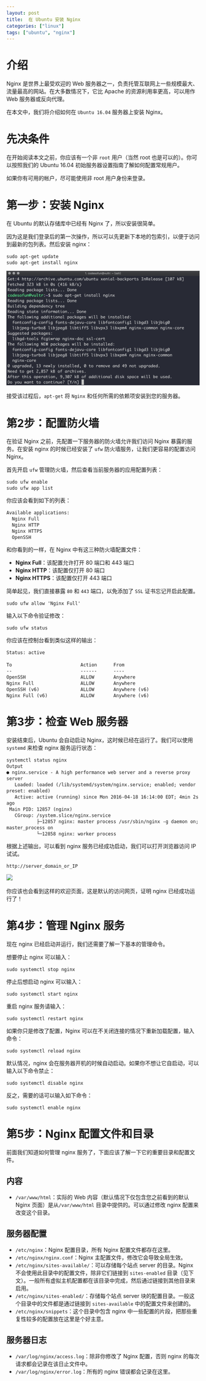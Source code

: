 ```yaml
---
layout: post
title:  在 Ubuntu 安装 Nginx
categories: ["linux"]
tags: ["ubuntu", "nginx"]
---
```


# 介绍

Nginx 是世界上最受欢迎的 Web 服务器之一，负责托管互联网上一些规模最大、流量最高的网站。在大多数情况下，它比 Apache 的资源利用率更高，可以用作 Web 服务器或反向代理。

在本文中，我们将介绍如何在 `Ubuntu 16.04` 服务器上安装 Nginx。

# 先决条件

在开始阅读本文之前，你应该有一个非 `root` 用户（当然 root 也是可以的）。你可以按照我们的 Ubuntu 16.04 初始服务器设置指南了解如何配置常规用户。

如果你有可用的帐户，尽可能使用非 root 用户身份来登录。

# 第一步：安装 Nginx

在 Ubuntu 的默认存储库中已经有 Nginx 了，所以安装很简单。

因为这是我们登录后的第一次操作，所以可以先更新下本地的包索引，以便于访问到最新的包列表。然后安装 nginx：

```shell
sudo apt-get update
sudo apt-get install nginx
```

![](/assets/images/2018/11/ubuntu_install_nginx.png)

接受该过程后，`apt-get` 将 `Nginx` 和任何所需的依赖项安装到您的服务器。

# 第2步：配置防火墙

在验证 Nginx 之前，先配置一下服务器的防火墙允许我们访问 Nginx 暴露的服务。在安装 nginx 的时候已经安装了 `ufw` 防火墙服务，让我们更容易的配置访问 Nginx。

首先开启 `ufw` 管理防火墙，然后查看当前服务器的应用配置列表：

```shell
sudo ufw enable
sudo ufw app list
```

你应该会看到如下的列表：

```shell
Available applications:
  Nginx Full
  Nginx HTTP
  Nginx HTTPS
  OpenSSH
```

和你看到的一样，在 Nginx 中有这三种防火墙配置文件：

- **Nginx Full**：该配置允许打开 80 端口和 443 端口
- **Nginx HTTP**：该配置仅打开 80 端口
- **Nginx HTTPS**：该配置仅打开 443 端口

简单起见，我们直接暴露 `80` 和 `443` 端口，以免添加了 `SSL` 证书忘记开启此配置。

```shell
sudo ufw allow 'Nginx Full'
```

输入以下命令验证修改：

```shell
sudo ufw status
```

你应该在控制台看到类似这样的输出：

```shell
Status: active

To                         Action      From
--                         ------      ----
OpenSSH                    ALLOW       Anywhere                  
Nginx Full                 ALLOW       Anywhere
OpenSSH (v6)               ALLOW       Anywhere (v6)             
Nginx Full (v6)            ALLOW       Anywhere (v6)
```

# 第3步：检查 Web 服务器

安装结束后，Ubuntu 会自动启动 Nginx，这时候已经在运行了。我们可以使用 `systemd` 来检查 nginx 服务运行状态：


```shell
systemctl status nginx
Output
● nginx.service - A high performance web server and a reverse proxy server
   Loaded: loaded (/lib/systemd/system/nginx.service; enabled; vendor preset: enabled)
   Active: active (running) since Mon 2016-04-18 16:14:00 EDT; 4min 2s ago
 Main PID: 12857 (nginx)
   CGroup: /system.slice/nginx.service
           ├─12857 nginx: master process /usr/sbin/nginx -g daemon on; master_process on
           └─12858 nginx: worker process
```

根据上述输出，可以看到 nginx 服务已经成功启动，我们可以打开浏览器访问 IP 试试。

```shell
http://server_domain_or_IP
```

![](/assets/images/2018/11/ubuntu_nginx_welcome.png)

你应该也会看到这样的欢迎页面，这是默认的访问网页，证明 nginx 已经成功运行了！

# 第4步：管理 Nginx 服务

现在 nginx 已经启动并运行，我们还需要了解一下基本的管理命令。

想要停止 nginx 可以输入：

```shell
sudo systemctl stop nginx
```

停止后想启动 nginx 可以输入：

```shell
sudo systemctl start nginx
```

重启 nginx 服务请输入：

```shell
sudo systemctl restart nginx
```

如果你只是修改了配置，Nginx 可以在不关闭连接的情况下重新加载配置，输入命令：

```shell
sudo systemctl reload nginx
```

默认情况，nginx 会在服务器开机的时候自动启动。如果你不想让它自启动，可以输入以下命令禁止：

```shell
sudo systemctl disable nginx
```

反之，需要的话可以输入如下命令：

```shell
sudo systemctl enable nginx
```

# 第5步：Nginx 配置文件和目录

前面我们知道如何管理 nginx 服务了，下面应该了解一下它的重要目录和配置文件。

## 内容

- `/var/www/html`：实际的 Web 内容（默认情况下仅包含您之前看到的默认 Nginx 页面）是从`/var/www/html` 目录中提供的。可以通过修改 nginx 配置来改变这个目录。

## 服务器配置

- `/etc/nginx`：Nginx 配置目录，所有 Nginx 配置文件都存在这里。
- `/etc/nginx/nginx.conf`：Nginx 主配置文件，修改它会导致全局生效。
- `/etc/nginx/sites-available/`：可以存储每个站点 server 的目录。Nginx 不会使用此目录中的配置文件，除非它们链接到 `sites-enabled` 目录（见下文）。一般所有虚拟主机配置都在该目录中完成，然后通过链接到其他目录来启用。
- `/etc/nginx/sites-enabled/`：存储每个站点 server 块的配置目录。一般这个目录中的文件都是通过链接到 `sites-available` 中的配置文件来创建的。
- `/etc/nginx/snippets`：这个目录中包含 nginx 中一些配置的片段，把那些重复性较多的配置放在这里是个好主意。

## 服务器日志

- `/var/log/nginx/access.log`：除非你修改了 Nginx 配置，否则 nginx 的每次请求都会记录在该日止文件中。
- `/var/log/nginx/error.log`：所有的 nginx 错误都会记录在这里。
